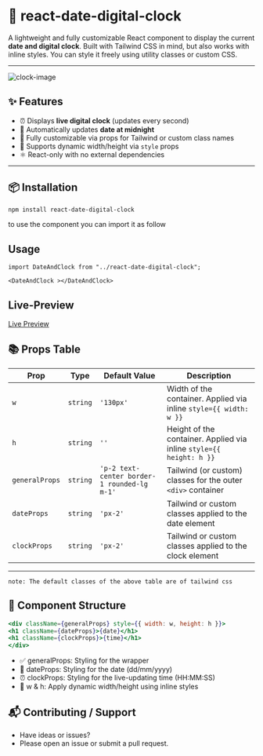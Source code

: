 # 📆 react-date-digital-clock

A lightweight and fully customizable React component to display the current **date and digital clock**. Built with Tailwind CSS in mind, but also works with inline styles. You can style it freely using utility classes or custom CSS.

---
<div class=''>
<img src='https://res.cloudinary.com/da5crwlqh/image/upload/v1751817533/mdcacy33pqhewbldwhrs.png' alt='clock-image'>
</div>


## ✨ Features

- ⏰ Displays **live digital clock** (updates every second)
- 📅 Automatically updates **date at midnight**
- 🎨 Fully customizable via props for Tailwind or custom class names
- 🧩 Supports dynamic width/height via `style` props
- ⚛️ React-only with no external dependencies

---

## 📦 Installation

```bash
npm install react-date-digital-clock
```
to use the component you can import it as follow

##  Usage

```
import DateAndClock from "../react-date-digital-clock";

<DateAndClock ></DateAndClock>
```

## Live-Preview

<a href="https://reactdatedigitalclock.netlify.app/" >Live Preview </a>

## 📚 Props Table

| Prop           | Type     | Default Value                                      | Description |
|----------------|----------|----------------------------------------------------|-------------|
| `w`            | `string` | `'130px'`                                          | Width of the container. Applied via inline `style={{ width: w }}` |
| `h`            | `string` | `''`                                               | Height of the container. Applied via inline `style={{ height: h }}` |
| `generalProps` | `string` | `'p-2 text-center border-1 rounded-lg m-1'`        | Tailwind (or custom) classes for the outer `<div>` container |
| `dateProps`    | `string` | `'px-2'`                                           | Tailwind or custom classes applied to the date element |
| `clockProps`   | `string` | `'px-2'`                                           | Tailwind or custom classes applied to the clock element |

---

`note: The default classes of the above table are of tailwind css`

## 🧱 Component Structure

```jsx 
<div className={generalProps} style={{ width: w, height: h }}> 
<h1 className={dateProps}>{date}</h1> 
<h1 className={clockProps}>{time}</h1> 
</div>
 ```

 - ✅ generalProps: Styling for the wrapper
 - 📅 dateProps: Styling for the date (dd/mm/yyyy)
 - ⏰ clockProps: Styling for the live-updating time (HH:MM:SS)
 - 📐 w & h: Apply dynamic width/height using inline styles


## 📬 Contributing / Support
 - Have ideas or issues?
 - Please open an issue or submit a pull request.